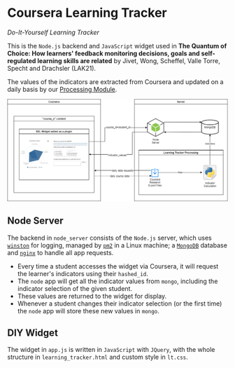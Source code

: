 # Coursera Learning Tracker 
*Do-It-Yourself Learning Tracker*

This is the `Node.js` backend and `JavaScript` widget used in 
**The Quantum of Choice: How learners' feedback monitoring decisions, goals and self-regulated learning skills are related** 
by Jivet, Wong, Scheffel, Valle Torre, Specht and Drachsler (LAK21).

The values of the indicators are extracted from Coursera and updated on a daily basis by our [Processing Module](https://github.com/mvallet91/coursera-tracker-processing).

<p align="center">
    <img src="https://github.com/ioanajivet/DIY-LT/blob/master/ArchitectureUpdate.png" width="900">
</p>

## Node Server
The backend in `node_server` consists of the `Node.js` server, which uses [`winston`](https://github.com/winstonjs/winston) for logging, managed by [`pm2`](https://github.com/Unitech/pm2) in a Linux machine; a [`MongoDB`](https://www.mongodb.com/) database and [`nginx`](https://docs.nginx.com/nginx/admin-guide/installing-nginx/installing-nginx-open-source/) to handle all app requests.  
- Every time a student accesses the widget via Coursera, it will request the learner's indicators using their `hashed_id`. 
- The `node` app will get all the indicator values from `mongo`, including the indicator selection of the given student.
- These values are returned to the widget for display.
- Whenever a student changes their indicator selection (or the first time) the `node` app will store these new values in `mongo`.

## DIY Widget
The widget in `app.js` is written in `JavaScript` with `JQuery`, with the whole structure in `learning_tracker.html` and custom style in `lt.css`.
